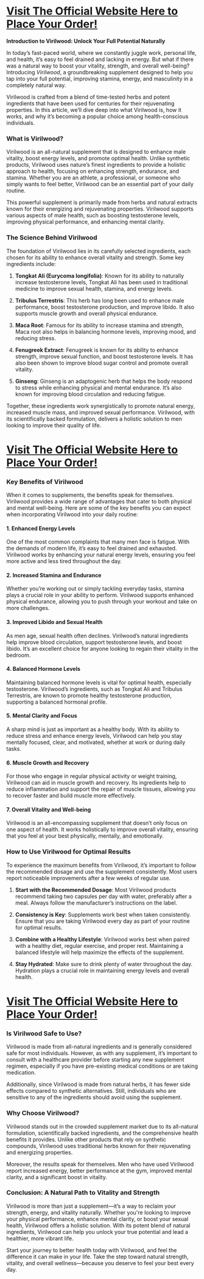 <h1><a href="https://getdeals24x7.com/order-virilwood">Visit The Official Website Here to Place Your Order!</a></h1>
<p><strong>Introduction to Virilwood: Unlock Your Full Potential Naturally</strong></p>
<p>In today&rsquo;s fast-paced world, where we constantly juggle work, personal life, and health, it&rsquo;s easy to feel drained and lacking in energy. But what if there was a natural way to boost your vitality, strength, and overall well-being? Introducing <em>Virilwood</em>, a groundbreaking supplement designed to help you tap into your full potential, improving stamina, energy, and masculinity in a completely natural way.</p>
<p>Virilwood is crafted from a blend of time-tested herbs and potent ingredients that have been used for centuries for their rejuvenating properties. In this article, we&rsquo;ll dive deep into what Virilwood is, how it works, and why it&rsquo;s becoming a popular choice among health-conscious individuals.</p>
<h3>What is Virilwood?</h3>
<p>Virilwood is an all-natural supplement that is designed to enhance male vitality, boost energy levels, and promote optimal health. Unlike synthetic products, Virilwood uses nature&rsquo;s finest ingredients to provide a holistic approach to health, focusing on enhancing strength, endurance, and stamina. Whether you are an athlete, a professional, or someone who simply wants to feel better, Virilwood can be an essential part of your daily routine.</p>
<p>This powerful supplement is primarily made from herbs and natural extracts known for their energizing and rejuvenating properties. Virilwood supports various aspects of male health, such as boosting testosterone levels, improving physical performance, and enhancing mental clarity.</p>
<h3>The Science Behind Virilwood</h3>
<p>The foundation of Virilwood lies in its carefully selected ingredients, each chosen for its ability to enhance overall vitality and strength. Some key ingredients include:</p>
<ol>
<li>
<p><strong>Tongkat Ali (Eurycoma longifolia)</strong>: Known for its ability to naturally increase testosterone levels, Tongkat Ali has been used in traditional medicine to improve sexual health, stamina, and energy levels.</p>
</li>
<li>
<p><strong>Tribulus Terrestris</strong>: This herb has long been used to enhance male performance, boost testosterone production, and improve libido. It also supports muscle growth and overall physical endurance.</p>
</li>
<li>
<p><strong>Maca Root</strong>: Famous for its ability to increase stamina and strength, Maca root also helps in balancing hormone levels, improving mood, and reducing stress.</p>
</li>
<li>
<p><strong>Fenugreek Extract</strong>: Fenugreek is known for its ability to enhance strength, improve sexual function, and boost testosterone levels. It has also been shown to improve blood sugar control and promote overall vitality.</p>
</li>
<li>
<p><strong>Ginseng</strong>: Ginseng is an adaptogenic herb that helps the body respond to stress while enhancing physical and mental endurance. It&rsquo;s also known for improving blood circulation and reducing fatigue.</p>
</li>
</ol>
<p>Together, these ingredients work synergistically to promote natural energy, increased muscle mass, and improved sexual performance. Virilwood, with its scientifically backed formulation, delivers a holistic solution to men looking to improve their quality of life.</p>
<h1><a href="https://getdeals24x7.com/order-virilwood">Visit The Official Website Here to Place Your Order!</a></h1>
<h3>Key Benefits of Virilwood</h3>
<p>When it comes to supplements, the benefits speak for themselves. Virilwood provides a wide range of advantages that cater to both physical and mental well-being. Here are some of the key benefits you can expect when incorporating Virilwood into your daily routine:</p>
<h4>1. <strong>Enhanced Energy Levels</strong></h4>
<p>One of the most common complaints that many men face is fatigue. With the demands of modern life, it&rsquo;s easy to feel drained and exhausted. Virilwood works by enhancing your natural energy levels, ensuring you feel more active and less tired throughout the day.</p>
<h4>2. <strong>Increased Stamina and Endurance</strong></h4>
<p>Whether you&rsquo;re working out or simply tackling everyday tasks, stamina plays a crucial role in your ability to perform. Virilwood supports enhanced physical endurance, allowing you to push through your workout and take on more challenges.</p>
<h4>3. <strong>Improved Libido and Sexual Health</strong></h4>
<p>As men age, sexual health often declines. Virilwood&rsquo;s natural ingredients help improve blood circulation, support testosterone levels, and boost libido. It&rsquo;s an excellent choice for anyone looking to regain their vitality in the bedroom.</p>
<h4>4. <strong>Balanced Hormone Levels</strong></h4>
<p>Maintaining balanced hormone levels is vital for optimal health, especially testosterone. Virilwood&rsquo;s ingredients, such as Tongkat Ali and Tribulus Terrestris, are known to promote healthy testosterone production, supporting a balanced hormonal profile.</p>
<h4>5. <strong>Mental Clarity and Focus</strong></h4>
<p>A sharp mind is just as important as a healthy body. With its ability to reduce stress and enhance energy levels, Virilwood can help you stay mentally focused, clear, and motivated, whether at work or during daily tasks.</p>
<h4>6. <strong>Muscle Growth and Recovery</strong></h4>
<p>For those who engage in regular physical activity or weight training, Virilwood can aid in muscle growth and recovery. Its ingredients help to reduce inflammation and support the repair of muscle tissues, allowing you to recover faster and build muscle more effectively.</p>
<h4>7. <strong>Overall Vitality and Well-being</strong></h4>
<p>Virilwood is an all-encompassing supplement that doesn&rsquo;t only focus on one aspect of health. It works holistically to improve overall vitality, ensuring that you feel at your best physically, mentally, and emotionally.</p>
<h3>How to Use Virilwood for Optimal Results</h3>
<p>To experience the maximum benefits from Virilwood, it&rsquo;s important to follow the recommended dosage and use the supplement consistently. Most users report noticeable improvements after a few weeks of regular use.</p>
<ol>
<li>
<p><strong>Start with the Recommended Dosage</strong>: Most Virilwood products recommend taking two capsules per day with water, preferably after a meal. Always follow the manufacturer&rsquo;s instructions on the label.</p>
</li>
<li>
<p><strong>Consistency is Key</strong>: Supplements work best when taken consistently. Ensure that you are taking Virilwood every day as part of your routine for optimal results.</p>
</li>
<li>
<p><strong>Combine with a Healthy Lifestyle</strong>: Virilwood works best when paired with a healthy diet, regular exercise, and proper rest. Maintaining a balanced lifestyle will help maximize the effects of the supplement.</p>
</li>
<li>
<p><strong>Stay Hydrated</strong>: Make sure to drink plenty of water throughout the day. Hydration plays a crucial role in maintaining energy levels and overall health.</p>
</li>
</ol>
<h1><a href="https://getdeals24x7.com/order-virilwood">Visit The Official Website Here to Place Your Order!</a></h1>
<h3>Is Virilwood Safe to Use?</h3>
<p>Virilwood is made from all-natural ingredients and is generally considered safe for most individuals. However, as with any supplement, it&rsquo;s important to consult with a healthcare provider before starting any new supplement regimen, especially if you have pre-existing medical conditions or are taking medication.</p>
<p>Additionally, since Virilwood is made from natural herbs, it has fewer side effects compared to synthetic alternatives. Still, individuals who are sensitive to any of the ingredients should avoid using the supplement.</p>
<h3>Why Choose Virilwood?</h3>
<p>Virilwood stands out in the crowded supplement market due to its all-natural formulation, scientifically backed ingredients, and the comprehensive health benefits it provides. Unlike other products that rely on synthetic compounds, Virilwood uses traditional herbs known for their rejuvenating and energizing properties.</p>
<p>Moreover, the results speak for themselves. Men who have used Virilwood report increased energy, better performance at the gym, improved mental clarity, and a significant boost in vitality.</p>
<h3>Conclusion: A Natural Path to Vitality and Strength</h3>
<p>Virilwood is more than just a supplement&mdash;it&rsquo;s a way to reclaim your strength, energy, and vitality naturally. Whether you're looking to improve your physical performance, enhance mental clarity, or boost your sexual health, Virilwood offers a holistic solution. With its potent blend of natural ingredients, Virilwood can help you unlock your true potential and lead a healthier, more vibrant life.</p>
<p>Start your journey to better health today with Virilwood, and feel the difference it can make in your life. Take the step toward natural strength, vitality, and overall wellness&mdash;because you deserve to feel your best every day.</p>
<h1>&nbsp;</h1>
